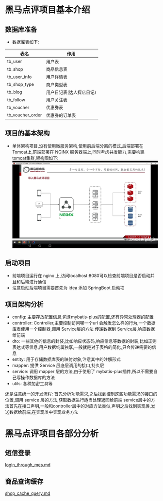 # 黑马点评项目基本介绍
## 数据库准备
- 数据库表如下:
    
表名|作用  
---|---  
tb_user|用户表  
tb_shop|商品信息表  
tb_user_info|用户详情表  
tb_shop_type|商户类型表  
tb_blog|用户日记表(达人探店日记)  
tb_follow|用户关注表  
tb_voucher|优惠券表  
tb_voucher_order|优惠券的订单表  

## 项目的基本架构
- 单体架构项目,没有使用微服务架构,使用前后端分离的模式,后端部署在Tomcat上,前端部署在 NGINX 服务器端上,同时考虑并发能力,需要构建 tomcat集群,架构图如下:  
![Screenshot_20240706_091411_tv.danmaku.bilibilihd.jpg](img%2FScreenshot_20240706_091411_tv.danmaku.bilibilihd.jpg)
## 启动项目
- 前端项目运行在 nginx 上,访问localhost:8080可以检查前端项目是否启动并且和后端进行通信
- 注意启动后端项目需要首先为 idea 添加 SpringBoot 启动项
## 项目架构分析
- config: 主要存放配置信息,包含mybatis-plus的配置,还有异常处理器的配置
- controller: Controller,主要控制访问哪一个url 会触发怎么样的行为,一个数据库表使用一个控制器,调用 Service层的方法
    传递数据到 Service层,响应数据给前端
- dto: 一些其他的信息的封装,比如响应状态码,响应信息等数据的封装,比如正则表达式等信息,用户数据纯属独享,一般就是对于表格的简化,只会传递需要的信息
- entity: 用于存储数据库表的映射对象,注意其中的注解形式
- mapper: 提供 Service 层底层调用的接口,持久层
- service: 调用 mapper 层的方法,由于使用了 mybatis-plus插件,所以不需要自己写操作数据库的方法
- utils: 各种加密工具等

还是注意统一的开发流程: 首先分析功能需求,之后找到控制这些功能需求的接口的位置,调用 service 层的方法,获取数据进行适当处理返回给前端
service层中的方法首先在接口声明,一般和controller层中的对应方法类似,声明之后找到实现类,发送数据给前端,在实现类中实现业务方法
# 黑马点评项目各部分分析
## 短信登录
[login_through_mes.md](note%2Flogin_through_mes.md)
## 商品查询缓存
[shop_cache_query.md](note%2Fshop_cache_query.md)